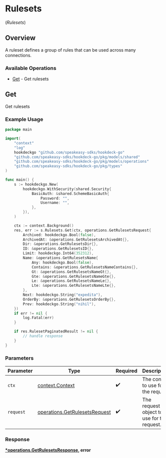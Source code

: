 # Rulesets
(*Rulesets*)

## Overview

A ruleset defines a group of rules that can be used across many connections.

### Available Operations

* [Get](#get) - Get rulesets

## Get

Get rulesets

### Example Usage

```go
package main

import(
	"context"
	"log"
	hookdeckgo "github.com/speakeasy-sdks/hookdeck-go"
	"github.com/speakeasy-sdks/hookdeck-go/pkg/models/shared"
	"github.com/speakeasy-sdks/hookdeck-go/pkg/models/operations"
	"github.com/speakeasy-sdks/hookdeck-go/pkg/types"
)

func main() {
    s := hookdeckgo.New(
        hookdeckgo.WithSecurity(shared.Security{
            BasicAuth: &shared.SchemeBasicAuth{
                Password: "",
                Username: "",
            },
        }),
    )

    ctx := context.Background()
    res, err := s.Rulesets.Get(ctx, operations.GetRulesetsRequest{
        Archived: hookdeckgo.Bool(false),
        ArchivedAt: &operations.GetRulesetsArchivedAt{},
        Dir: &operations.GetRulesetsDir{},
        ID: &operations.GetRulesetsID{},
        Limit: hookdeckgo.Int64(352312),
        Name: &operations.GetRulesetsName{
            Any: hookdeckgo.Bool(false),
            Contains: &operations.GetRulesetsNameContains{},
            Gt: &operations.GetRulesetsNameGt{},
            Gte: &operations.GetRulesetsNameGte{},
            Le: &operations.GetRulesetsNameLe{},
            Lte: &operations.GetRulesetsNameLte{},
        },
        Next: hookdeckgo.String("expedita"),
        OrderBy: &operations.GetRulesetsOrderBy{},
        Prev: hookdeckgo.String("nihil"),
    })
    if err != nil {
        log.Fatal(err)
    }

    if res.RulesetPaginatedResult != nil {
        // handle response
    }
}
```

### Parameters

| Parameter                                                                      | Type                                                                           | Required                                                                       | Description                                                                    |
| ------------------------------------------------------------------------------ | ------------------------------------------------------------------------------ | ------------------------------------------------------------------------------ | ------------------------------------------------------------------------------ |
| `ctx`                                                                          | [context.Context](https://pkg.go.dev/context#Context)                          | :heavy_check_mark:                                                             | The context to use for the request.                                            |
| `request`                                                                      | [operations.GetRulesetsRequest](../../models/operations/getrulesetsrequest.md) | :heavy_check_mark:                                                             | The request object to use for the request.                                     |


### Response

**[*operations.GetRulesetsResponse](../../models/operations/getrulesetsresponse.md), error**

